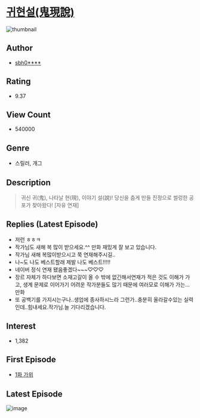 # [귀현설(鬼現說)](https://comic.naver.com/bestChallenge/list?titleId=762851)
![thumbnail](https://image-comic.pstatic.net/user_contents_data/challenge_comic/2021/02/18/229586/thumbnail_202x1641eb5101e_590d_4aba_91c3_dbae1b3a8c47_00002768.JPEG)

## Author
- [sbh0****](https://comic.naver.com/artistTitle?id=229586)

## Rating
- 9.37

## View Count
- 540000

## Genre
- 스릴러, 개그

## Description
> 귀신 귀(鬼), 나타날 현(現), 이야기 설(說)! 당신을 춥게 만들 진정으로 썰렁한 공포가 찾아왔다! [자유 연재]

## Replies (Latest Episode)
- 저런 ㅎㅎㅋ
- 작가님도 새해 복 많이 받으세요.^^ 만화 재밌게 잘 보고 있습니다.
- 작가님 새해 복많이받으시고 쭉 연재해주시길..
- 나~도 나도 베스트할래 제발 나도 베스트!!!!!
- 네이버 정식 연재 됐음좋겠다~~~♡♡♡
- 장르 자체가 하다보면 소재고갈이 올 수 밖에 없긴해서연재가 적은 것도 이해가 가고, 생계 문제로 이어가기 어려운 작가분들도 많기 때문에 여러모로 이해가 가는... 만화
- 또 공백기를 가지시는구나..생업에 종사하시느라 그런가..충분히 올라갈수있는 실력인데..힘내세요.작가님.늘 기다리겠습니다.

## Interest
- 1,382

## First Episode
- [1화 가위](https://comic.naver.com/bestChallenge/detail?titleId=762851&no=1)

## Latest Episode
![image](https://image-comic.pstatic.net/user_contents_data/challenge_comic/2023/01/29/229586/upload_3559644921242793017.jpeg)
